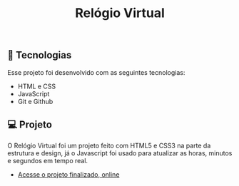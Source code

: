 <h1 align="center"> Relógio Virtual </h1>
<br>

## 🚀 Tecnologias

Esse projeto foi desenvolvido com as seguintes tecnologias:

- HTML e CSS
- JavaScript
- Git e Github

## 💻 Projeto

O Relógio Virtual foi um projeto feito com HTML5 e CSS3 na parte da estrutura e design, já o Javascript foi usado para atualizar as horas, minutos e segundos em tempo real.

- [Acesse o projeto finalizado, online](https://guipardindev.github.io/relogio-virtual/)
